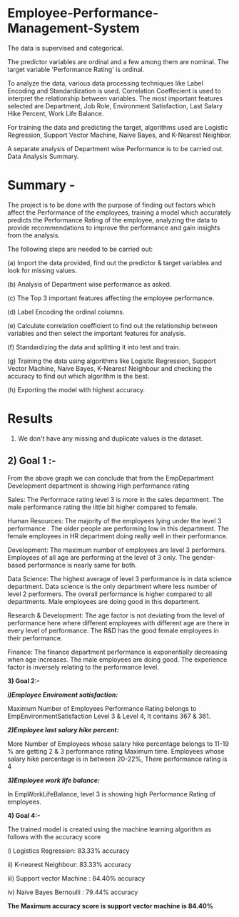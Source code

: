  # Employee-Performance-Management-System

The data is supervised and categorical.

The predictor variables are ordinal and a few among them are nominal. The target variable 'Performance Rating' is ordinal.

To analyze the data, various data processing techniques like Label Encoding and Standardization is used. Correlation Coeffecient is used to interpret the relationship between variables. The most important features selected are Department, Job Role, Environment Satisfaction, Last Salary Hike Percent, Work Life Balance.

For training the data and predicting the target, algorithms used are Logistic Regression, Support Vector Machine, Naive Bayes, and K-Nearest Neighbor.

A separate analysis of Department wise Performance is to be carried out. Data Analysis Summary.

# Summary -

The project is to be done with the purpose of finding out factors which affect the Performance of the employees, training a model which accurately predicts the Performance Rating of the employee, analyzing the data to provide recommendations to improve the performance and gain insights from the analysis.

The following steps are needed to be carried out:

(a) Import the data provided, find out the predictor & target variables and look for missing values.

(b) Analysis of Department wise performance as asked.

(c) The Top 3 important features affecting the employee performance.

(d) Label Encoding the ordinal columns.

(e) Calculate correlation coefficient to find out the relationship between variables and then select the important features for analysis.

(f) Standardizing the data and splitting it into test and train.

(g) Training the data using algorithms like Logistic Regression, Support Vector Machine, Naive Bayes, K-Nearest Neighbour and checking the accuracy to find out which algorithm is the best.

(h) Exporting the model with highest accuracy.


# Results

1) We don't have any missing and duplicate values is the dataset.

## __2) Goal 1 :-__  

From the above graph we can conclude that from the EmpDepartment Development department is showing High performance rating

Sales: The Performace rating level 3 is more in the sales department. The male performance rating the little bit higher compared to female.

Human Resources: The majority of the employees lying under the level 3 performance . The older people are performing low in this department. The female employees in HR department doing really well in their performance.

Development: The maximum number of employees are level 3 performers. Employees of all age are performing at the level of 3 only. The gender-based performance is nearly same for both.

Data Science: The highest average of level 3 performance is in data science department. Data science is the only department where less number of level 2 performers. The overall performance is higher compared to all departments. Male employees are doing good in this department.

Research & Development: The age factor is not deviating from the level of performance here where different employees with different age are there in every level of performance. The R&D has the good female employees in their performance.

Finance: The finance department performance is exponentially decreasing when age increases. The male employees are doing good. The experience factor is inversely relating to the performance level.

__3) Goal 2:-__

***i)Employee Enviroment satisfaction:***

Maximum Number of Employees Performance Rating belongs to EmpEnvironmentSatisfaction Level 3 & Level 4, It contains 367 & 361.

***2)Employee last salary hike percent:***

More Number of Employees whose salary hike percentage belongs to 11-19 % are getting 2 & 3 performance rating Maximum time. Employees whose salary hike percentage is in between 20-22%, There performance rating is 4

***3)Employee work life balance:***

In EmpWorkLifeBalance, level 3 is showing high Performance Rating of employees.

__4) Goal 4:-__

The trained model is created using the machine learning algorithm as follows with the accuracy score

i) Logistics Regression: 83.33% accuracy

ii) K-nearest Neighbour: 83.33% accuracy

iii) Support vector Machine : 84.40% accuracy

iv) Naive Bayes Bernoulli : 79.44% accuracy

__The Maximum accuracy score is support vector machine is 84.40%__

